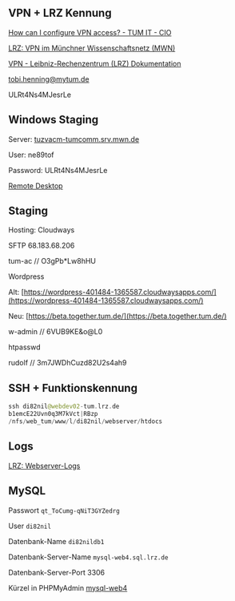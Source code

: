## VPN + LRZ Kennung

[How can I configure VPN access? - TUM IT - CIO](https://www.it.tum.de/en/faq/it-services/internet-access-eduroam-vpn-wifi/internet-access-eduroam-vpn-wifi/how-can-i-configure-vpn-access/)

[LRZ: VPN im Münchner Wissenschaftsnetz (MWN)](https://www.lrz.de/services/netz/mobil/vpn/index.html)

[VPN - Leibniz-Rechenzentrum (LRZ) Dokumentation](https://doku.lrz.de/display/PUBLIC/VPN)

[tobi.henning@mytum.de](mailto:tobi.henning@mytum.de)

ULRt4Ns4MJesrLe

## Windows Staging

Server: [tuzvacm-tumcomm.srv.mwn.de](http://tuzvacm-tumcomm.srv.mwn.de/)

User: ne89tof

Password: ULRt4Ns4MJesrLe

[Remote Desktop](https://apps.apple.com/de/app/microsoft-remote-desktop/id1295203466)

## Staging

Hosting: Cloudways

SFTP 68.183.68.206

tum-ac // O3gPb*Lw8hHU

Wordpress

Alt: [https://wordpress-401484-1365587.cloudwaysapps.com/](https://wordpress-401484-1365587.cloudwaysapps.com/)

Neu: [https://beta.together.tum.de/](https://beta.together.tum.de/)

w-admin // 6VUB9KE&o@L0

htpasswd

rudolf // 3m7JWDhCuzd82U2s4ah9

## SSH + Funktionskennung

```swift
ssh di82nil@webdev02-tum.lrz.de
b1emcE22Uvn0q3M7kVct|RBzp
/nfs/web_tum/www/l/di82nil/webserver/htdocs
```

## Logs

[LRZ: Webserver-Logs](https://www.lrz.de/services/netzdienste/webhosting/webserver-logs)

## MySQL

Passwort `qt_ToCumg-qNiT3GYZedrg`

User `di82nil`

Datenbank-Name `di82nildb1`

Datenbank-Server-Name `mysql-web4.sql.lrz.de`

Datenbank-Server-Port 3306

Kürzel in PHPMyAdmin [mysql-web4](https://phpmyadmin.lrz.de/phpmyadmin//?server=mysql-web4)



